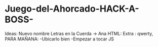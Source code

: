 # Juego-del-Ahorcado-HACK-A-BOSS-

Ideas:
Nuevo nombre Letras en la Cuerda -> Ana
HTML:
Extra : qwerty,
PARA MAÑANA:
-Ubicarlo bien 
-Empezar a tocar JS


